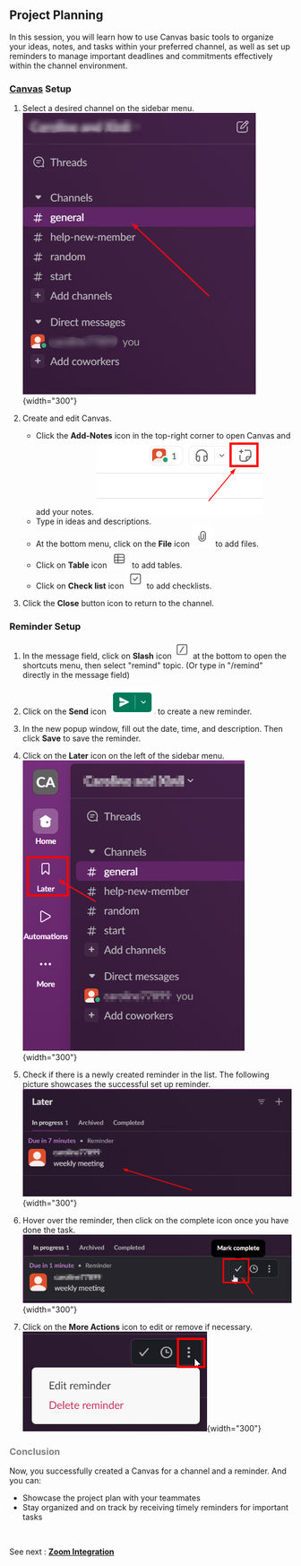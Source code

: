 <br>

## Project Planning

In this session, you will learn how to use Canvas basic tools to organize your ideas, notes, and tasks within your preferred channel, as well as set up reminders to manage important deadlines and commitments effectively within the channel environment.

### [Canvas](https://slack.com/help/articles/203950418-Use-a-canvas-in-Slack) Setup

1. Select a desired channel on the sidebar menu.  
    ![sidebar](.\images\sidebar.png){width="300"}

2. Create and edit Canvas.
    * Click the **Add-Notes** icon in the top-right corner to open Canvas and add your notes.
    ![canvas_icon](.\images\canvas_icon.png)
    * Type in ideas and descriptions.
    * At the bottom menu, click on the **File** icon ![paper_clip_icon](.\images\paper_clip_icon.png) to add files.
    * Click on **Table** icon ![table_icon](.\images\table_icon.png) to add tables.
    * Click on **Check list** icon ![checklist_icon](.\images\checklist_icon.png) to add checklists.

3. Click the **Close** button icon to return to the channel.

### Reminder Setup

1. In the message field, click on **Slash** icon ![slash_icon](.\images\slash_icon.png) at the bottom to open the shortcuts menu, then select "remind" topic. (Or type in "/remind" directly in the message field)

2. Click on the **Send** icon ![send_icon](.\images\send_icon.png) to create a new reminder.

3. In the new popup window, fill out the date, time, and description. Then click **Save** to save the reminder.

4. Click on the **Later** icon on the left of the sidebar menu.  
![later_icon_in_menu](.\images\later_icon_in_menu.png){width="300"}

5. Check if there is a newly created reminder in the list. The following picture showcases the successful set up reminder.  
![reminder](.\images\reminder.png){width="300"}

6. Hover over the reminder, then click on the complete icon once you have done the task.
![reminder_complete](.\images\reminder_complete.png){width="300"}

7. Click on the **More Actions** icon to edit or remove if necessary.  
![reminder_more](.\images\reminder_more.png){width="300"}

### <span style="color:grey"> Conclusion </span>

Now, you successfully created a Canvas for a channel and a reminder. And you can:  

* Showcase the project plan with your teammates  
* Stay organized and on track by receiving timely reminders for important tasks  

<br>

See next : **[Zoom Integration](zoom_integration.md)**
